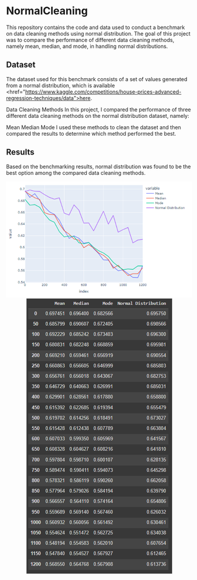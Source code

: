 # NormalCleaning
This repository contains the code and data used to conduct a benchmark on data cleaning methods using normal distribution. The goal of this project was to compare the performance of different data cleaning methods, namely mean, median, and mode, in handling normal distributions.

## **Dataset**
The dataset used for this benchmark consists of a set of values generated from a normal distribution, which is available <href="https://www.kaggle.com/competitions/house-prices-advanced-regression-techniques/data">here</a>.

Data Cleaning Methods
In this project, I compared the performance of three different data cleaning methods on the normal distribution dataset, namely:

Mean
Median
Mode
I used these methods to clean the dataset and then compared the results to determine which method performed the best.

## **Results**
Based on the benchmarking results, normal distribution was found to be the best option among the compared data cleaning methods.

<div style="text-align:center">
  <img src="img/NormalDistributionGraph.png"/>
</div>

<div style="text-align:center">
  <img src="img/NormalDistributionDataFrame.png"/>
</div>
